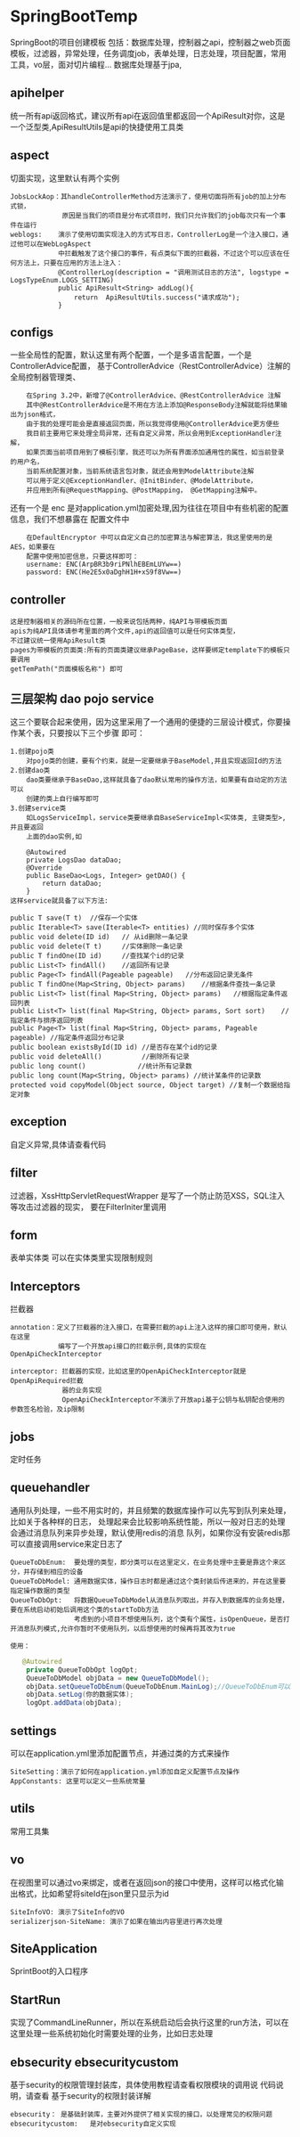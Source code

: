# SpringBootTemp
SpringBoot的项目创建模板
包括：数据库处理，控制器之api，控制器之web页面模板，过滤器，异常处理，任务调度job，表单处理，日志处理，项目配置，常用工具，vo层，面对切片编程...
数据库处理基于jpa,
## apihelper
统一所有api返回格式，建议所有api在返回值里都返回一个ApiResult对你，这是一个泛型类,ApiResultUtils是api的快捷使用工具类
## aspect
切面实现，这里默认有两个实例

    JobsLockAop：其handleControllerMethod方法演示了，使用切面将所有job的加上分布式锁，
                 原因是当我们的项目是分布式项目时，我们只允许我们的job每次只有一个事件在运行
    weblogs:    演示了使用切面实现注入的方式写日志，ControllerLog是一个注入接口，通过他可以在WebLogAspect
                中拦截触发了这个接口的事件，有点类似下面的拦截器，不过这个可以应该在任何方法上，只要在应用的方法上注入：
                @ControllerLog(description = "调用测试日志的方法", logstype = LogsTypeEnum.LOGS_SETTING)
                public ApiResult<String> addLog(){
                    return  ApiResultUtils.success("请求成功");
                }

## configs 
一些全局性的配置，默认这里有两个配置，一个是多语言配置，一个是ControllerAdvice配置，
基于ControllerAdvice（RestControllerAdvice）注解的全局控制器管理类、

        在Spring 3.2中，新增了@ControllerAdvice、@RestControllerAdvice 注解
        其中@RestControllerAdvice是不用在方法上添加@ResponseBody注解就能将结果输出为json格式，
        由于我的处理可能会是直接返回页面，所以我觉得使用@ControllerAdvice更方便些
        我目前主要用它来处理全局异常，还有自定义异常，所以会用到ExceptionHandler注解，
        如果页面当前项目用到了模板引擎，我还可以为所有界面添加通用性的属性，如当前登录的用户名，
        当前系统配置对象，当前系统语言包对象，就还会用到ModelAttribute注解
        可以用于定义@ExceptionHandler、@InitBinder、@ModelAttribute，
        并应用到所有@RequestMapping、@PostMapping， @GetMapping注解中。
还有一个是 enc 是对application.yml加密处理,因为往往在项目中有些机密的配置信息，我们不想暴露在
配置文件中

        在DefaultEncryptor 中可以自定义自己的加密算法与解密算法，我这里使用的是AES，如果要在
        配置中使用加密信息，只要这样即可： 
        username: ENC(ArpBR3b9riPNlhEBEmLUYw==)
        password: ENC(He2E5x0aDghH1H+xS9f8Vw==)

## controller
    这是控制器相关的源码所在位置，一般来说包括两种，纯API与带模板页面
    apis为纯API具体请参考里面的两个文件,api的返回值可以是任何实体类型，
    不过建议统一使用ApiResult类
    pages为带模板的页面类:所有的页面类建议继承PageBase，这样要绑定template下的模板只要调用 
    getTemPath("页面模板名称") 即可

## 三层架构 dao pojo service
这三个要联合起来使用，因为这里采用了一个通用的便捷的三层设计模式，你要操作某个表，只要按以下三个步骤
即可：
    
    1.创建pojo类
        对pojo类的创建，要有个约束，就是一定要继承于BaseModel,并且实现返回Id的方法
    2.创建dao类
        dao类要继承于BaseDao,这样就具备了dao默认常用的操作方法，如果要有自动定的方法可以
        创建的类上自行编写即可
    3.创建service类
        如LogsServiceImpl，service类要继承自BaseServiceImpl<实体类, 主键类型>,并且要返回
        上面的dao实例,如

        @Autowired
        private LogsDao dataDao;
        @Override
        public BaseDao<Logs, Integer> getDAO() {
            return dataDao;
        }
    这样service就具备了以下方法:
    
    public T save(T t)  //保存一个实体
    public Iterable<T> save(Iterable<T> entities) //同时保存多个实体
    public void delete(ID id)   // 从id删除一条记录
    public void delete(T t)     //实体删除一条记录
    public T findOne(ID id)     //查找某个id的记录
    public List<T> findAll()    //返回所有记录
    public Page<T> findAll(Pageable pageable)   //分布返回记录无条件
    public T findOne(Map<String, Object> params)    //根据条件查找一条记录
    public List<T> list(final Map<String, Object> params)   //根据指定条件返回列表
    public List<T> list(final Map<String, Object> params, Sort sort)    //指定条件与排序返回列表
    public Page<T> list(final Map<String, Object> params, Pageable pageable) //指定条件返回分布记录
    public boolean existsById(ID id) //是否存在某个id的记录
    public void deleteAll()          //删除所有记录
    public long count()             //统计所有记录数
    public long count(Map<String, Object> params) //统计某条件的记录数
    protected void copyModel(Object source, Object target) //复制一个数据给指定对象

## exception 
自定义异常,具体请查看代码

## filter 
过滤器，XssHttpServletRequestWrapper 是写了一个防止防范XSS，SQL注入等攻击过滤器的现实，
要在FilterIniter里调用

## form 
表单实体类
可以在实体类里实现限制规则

## Interceptors
拦截器
    
    annotation：定义了拦截器的注入接口，在需要拦截的api上注入这样的接口即可使用，默认在这里
                编写了一个开放api接口的拦截示例,具体的实现在OpenApiCheckInterceptor
    
    interceptor: 拦截器的实现，比如这里的OpenApiCheckInterceptor就是OpenApiRequired拦截
                 器的业务实现
                 OpenApiCheckInterceptor不演示了开放api基于公钥与私钥配合使用的参数签名检验，及ip限制 





## jobs
定时任务

## queuehandler
通用队列处理，一些不用实时的，并且频繁的数据库操作可以先写到队列来处理，比如关于各种样的日志，
处理起来会比较影响系统性能，所以一般对日志的处理会通过消息队列来异步处理，默认使用redis的消息
队列，如果你没有安装redis那可以直接调用service来定日志了
 
    QueueToDbEnum:  要处理的类型，即分类可以在这里定义，在业务处理中主要是靠这个来区分，并存储到相应的设备
    QueueToDbModel: 通用数据实体，操作日志时都是通过这个类封装后传进来的，并在这里要指定操作数据的类型
    QueueToDbOpt:   将数据QueueToDbModel从消息队列取出，并存入到数据库的业务处理，要在系统启动初始后调用这个类的startToDb方法
                    考虑到的小项目不想使用队列，这个类有个属性，isOpenQueue，是否打开消息队列模式,允许你暂时不使用队列，以后想使用的时候再将其改为true
                    
    使用：
    
   
```java
   @Autowired
    private QueueToDbOpt logOpt;
    QueueToDbModel objData = new QueueToDbModel();
    objData.setQueueToDbEnum(QueueToDbEnum.MainLog);//QueueToDbEnum可以自动定义，自定义后要在QueueToDbOpt的addLogToDb里添加对应的处理业务
    objData.setLog(你的数据实体);
    logOpt.addData(objData);
```
## settings
可以在application.yml里添加配置节点，并通过类的方式来操作
    
    SiteSetting：演示了如何在application.yml添加自定义配置节点及操作
    AppConstants: 这里可以定义一些系统常量

## utils
常用工具集

## vo
在视图里可以通过vo来绑定，或者在返回json的接口中使用，这样可以格式化输出格式，比如希望将siteId在json里只显示为id

    SiteInfoVO: 演示了SiteInfo的VO
    serializerjson-SiteName: 演示了如果在输出内容里进行再次处理

## SiteApplication
SprintBoot的入口程序

## StartRun 
实现了CommandLineRunner，所以在系统启动后会执行这里的run方法，可以在这里处理一些系统初始化时需要处理的业务，比如日志处理

## ebsecurity ebsecuritycustom
基于security的权限管理封装库，具体使用教程请查看权限模块的调用说
代码说明，请查看 基于security的权限封装详解

    ebsecurity： 是基础封装库，主要对外提供了相关实现的接口，以处理常见的权限问题
    ebsecuritycustom:   是对ebsecurity自定义实现